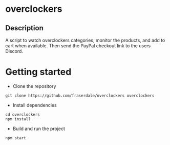 # overclockers

## Description
A script to watch overclockers categories, monitor the products, and add to cart when available. Then send the PayPal checkout link to the users Discord. 

# Getting started
- Clone the repository
```
git clone https://github.com/fraserdale/overclockers overclockers
```
- Install dependencies
```
cd overclockers
npm install
```
- Build and run the project
```
npm start
```

